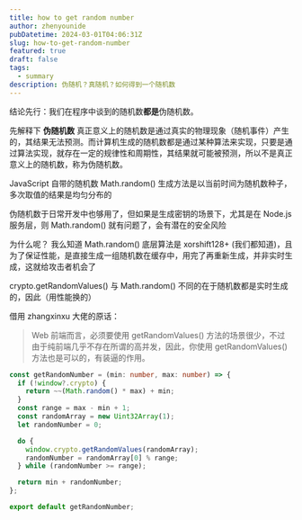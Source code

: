 ```yaml
---
title: how to get random number
author: zhenyounide
pubDatetime: 2024-03-01T04:06:31Z
slug: how-to-get-random-number
featured: true
draft: false
tags:
  - summary
description: 伪随机？真随机？如何得到一个随机数
---
```


结论先行：我们在程序中谈到的随机数**都是**伪随机数。

先解释下 **伪随机数** 真正意义上的随机数是通过真实的物理现象（随机事件）产生的，其结果无法预测。而计算机生成的随机数都是通过某种算法来实现，只要是通过算法实现，就存在一定的规律性和周期性，其结果就可能被预测，所以不是真正意义上的随机数，称为伪随机数。

JavaScript 自带的随机数 Math.random() 生成方法是以当前时间为随机数种子，多次取值的结果是均匀分布的

伪随机数于日常开发中也够用了，但如果是生成密钥的场景下，尤其是在 Node.js 服务层，则 Math.random() 就有问题了，会有潜在的安全风险

为什么呢？
我么知道 Math.random() 底层算法是 xorshift128+ (我们都知道)，且为了保证性能，是直接生成一组随机数在缓存中，用完了再重新生成，并非实时生成，这就给攻击者机会了

crypto.getRandomValues() 与 Math.random() 不同的在于随机数都是实时生成的，因此（用性能换的）

借用 zhangxinxu 大佬的原话：

> Web 前端而言，必须要使用 getRandomValues() 方法的场景很少，不过由于纯前端几乎不存在所谓的高并发，因此，你使用 getRandomValues() 方法也是可以的，有装逼的作用。

```ts
const getRandomNumber = (min: number, max: number) => {
  if (!window?.crypto) {
    return ~~(Math.random() * max) + min;
  }
  const range = max - min + 1;
  const randomArray = new Uint32Array(1);
  let randomNumber = 0;

  do {
    window.crypto.getRandomValues(randomArray);
    randomNumber = randomArray[0] % range;
  } while (randomNumber >= range);

  return min + randomNumber;
};

export default getRandomNumber;
```

